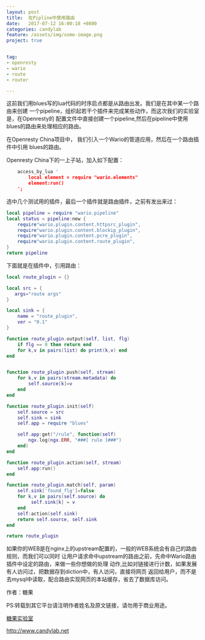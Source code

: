 ```yaml
---
layout: post
title:  在Pipline中使用路由
date:   2017-07-12 16:00:18 +0800 
categories: candylab
feature: /assets/img/some-image.png
project: true


tag:
- openresty 
- wario
- route
- router

---
```


这前我们用blues写的lua代码的时序启点都是从路由出发。我们是在其中某一个路由来创建
一个pipeline，组织起若干个插件来完成某些动作，而这次我们的实验室是，在Openresty的
配置文件中直接创建一个pipeline,然后在pipeline中使用blues的路由来处理相应的路由。

在Openresty China项目中， 我们引入一个Wario的管道应用，然后在一个路由插件中引用
blues的路由。


Openresty China下的一上子站，加入如下配置：

```lua
    access_by_lua '
        local element = require "wario.elements"
        element:run()
    ';  
```


选中几个测试用的插件，最后一个插件就是路由插件，之前有发出来过：

```lua
local pipeline = require "wario.pipeline"
local status = pipeline:new {
    require"wario.plugin.content.httpsrc_plugin",
    require"wario.plugin.content.blockip_plugin",
    require"wario.plugin.content.pcre_plugin",
    require"wario.plugin.content.route_plugin",
}
return pipeline
```

下面就是在插件中，引用路由：

```lua
local route_plugin = {}

local src = { 
   args="route args"
}

local sink = { 
    name = "route_plugin",
    ver = "0.1"
}

function route_plugin.output(self, list, flg)
    if flg == 0 then return end 
    for k,v in pairs(list) do print(k,v) end 
end


function route_plugin.push(self, stream) 
    for k,v in pairs(stream.metadata) do
        self.source[k]=v
    end 
end

function route_plugin.init(self)
    self.source = src 
    self.sink = sink
    self.app = require "blues"

    self.app:get("/rule", function(self)
        ngx.log(ngx.ERR, "###[ rule ]###")
    end)
end

function route_plugin.action(self, stream) 
    self.app:run()
end

function route_plugin.match(self, param)
    self.sink['found_flg']=false
    for k,v in pairs(self.source) do
         self.sink[k] = v 
    end 
    self:action(self.sink)
    return self.source, self.sink
end

return route_plugin
```

如果你的WEB是在nginx上的upstream配置的，一般的WEB系统会有自己的路由规则，而我们可以同时
让用户请求命中upstream的路由之前，先命中Wario路由插件中设定的路由，来做一些你想做的处理
动作,比如对链接进行计数，如果发展有人访问过，把数据存到diction中，有人访问，直接将网页
返回给用户，而不是去mysql中读取，配合路由实现网页的本站缓存，省去了数据库访问。




作者：糖果

PS:转载到其它平台请注明作者姓名及原文链接，请勿用于商业用途。

[糖果实验室](http://www.candylab.net)

http://www.candylab.net

